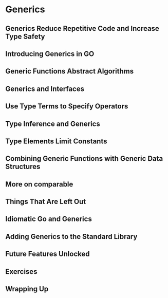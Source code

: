 # Generics

## Generics Reduce Repetitive Code and Increase Type Safety

## Introducing Generics in GO

## Generic Functions Abstract Algorithms

## Generics and Interfaces

## Use Type Terms to Specify Operators

## Type Inference and Generics

## Type Elements Limit Constants

## Combining Generic Functions with Generic Data Structures

## More on comparable

## Things That Are Left Out

## Idiomatic Go and Generics

## Adding Generics to the Standard Library

## Future Features Unlocked

## Exercises

## Wrapping Up
